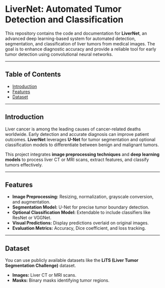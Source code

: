 # LiverNet: Automated Tumor Detection and Classification

This repository contains the code and documentation for **LiverNet**, an advanced deep learning-based system for automated detection, segmentation, and classification of liver tumors from medical images. The goal is to enhance diagnostic accuracy and provide a reliable tool for early tumor detection using convolutional neural networks.

---

## Table of Contents
- [Introduction](#introduction)
- [Features](#features)
- [Dataset](#dataset)


---

## Introduction
Liver cancer is among the leading causes of cancer-related deaths worldwide. Early detection and accurate diagnosis can improve patient outcomes. **LiverNet** leverages **U-Net** for tumor segmentation and optional classification models to differentiate between benign and malignant tumors. 

This project integrates **image preprocessing techniques** and **deep learning models** to process liver CT or MRI scans, extract features, and classify tumors effectively.

---

## Features
- **Image Preprocessing:** Resizing, normalization, grayscale conversion, and augmentation.
- **Segmentation Model:** U-Net for precise tumor boundary detection.
- **Optional Classification Model:** Extendable to include classifiers like ResNet or VGGNet.
- **Visual Predictions:** Display predictions overlaid on original images.
- **Evaluation Metrics:** Accuracy, Dice coefficient, and loss tracking.

---

## Dataset
You can use publicly available datasets like the **LiTS (Liver Tumor Segmentation Challenge)** dataset.

- **Images:** Liver CT or MRI scans.
- **Masks:** Binary masks identifying tumor regions.
  

